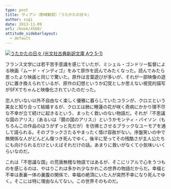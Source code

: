 ```yaml
---
type: post
title: ヴィアン（野崎歓訳）『うたかたの日々』
author: sugi
date: 2013-11-09
url: /book/4560/
attitude_sidebarlayout:
  - default
---
```

<a href="http://www.amazon.co.jp/exec/obidos/ASIN/4334752209/chezsugi-22/ref=nosim/" onclick="_gaq.push(['_trackEvent', 'outbound-article', 'http://www.amazon.co.jp/exec/obidos/ASIN/4334752209/chezsugi-22/ref=nosim/', '']);" name="amazletlink" target="_blank"><img src="http://i0.wp.com/ecx.images-amazon.com/images/I/518kvr9yfTL._SL160_.jpg?w=660" alt="うたかたの日々 (光文社古典新訳文庫 Aウ 5-1)" class="alignleft"  data-recalc-dims="1" /></a>

フランス文学には若干苦手意識を感じていたが、ミシェル・ゴンドリー監督による映画『ムード・インディゴ』をみて原作を読んでみたくなった。読んでみたら思ったより映画と同じで驚いた。原作は言葉遊びが多いが、それが一部映像の遊びに置き換えられているが、原作の幻想というか幻覚としか思えない視覚的描写がSFXでちゃんと映像化されていたのだった。

恋人がいない以外不自由なく楽しく優雅に暮らしていたコランが、クロエという美女と知り合って結婚するが、クロエは肺に睡蓮の花が咲く奇病にかかり理不尽な不幸が立て続けに起きるという、まったく救いのない物語だ。それが『不思議な国のアリス』（あるいは『鏡の国のアリス』）というかモンティ・パイソン（もちろんこの作品のほうがずっと先だが）を彷彿とさせるブラックなユーモアを通して語られる。そのブラックさたるやまったく情け容赦がない。序盤笑いの中で無関係な人がどんどん傷つき死んでゆく。後半に至ってその残酷さが主人公たちにも向けられるだけといえばそれだけの話。あまりに救いがなくて小気味いいくらいなのだ。

これは「不思議な国」の荒唐無稽な物語ではあるが、そこにリアルで心をうつものを感じるのは、やはりこれは多かれ少なかれこの世界の物語だからだ。幸福と不幸は表裏一体の裏腹の関係で、幸福の絶頂にいた人が突然不幸になり死んでゆく。そこには特に理由なんてない。この世界そのものだ。
